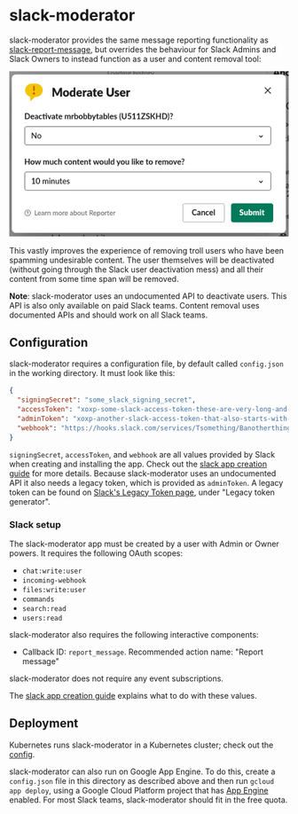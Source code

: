 # slack-moderator

slack-moderator provides the same message reporting functionality as
[slack-report-message](../slack-report-message), but overrides the behaviour for Slack Admins and
Slack Owners to instead function as a user and content removal tool:

![screenshot of Moderate User prompt](./screenshot.png)

This vastly improves the experience of removing troll users who have been spamming undesirable
content. The user themselves will be deactivated (without going through the Slack user deactivation
mess) and all their content from some time span will be removed.

**Note**: slack-moderator uses an undocumented API to deactivate users. This API is also only
available on paid Slack teams. Content removal uses documented APIs and should work on all Slack
teams.

## Configuration

slack-moderator requires a configuration file, by default called `config.json` in the working
directory. It must look like this:

```json
{
  "signingSecret": "some_slack_signing_secret",
  "accessToken": "xoxp-some-slack-access-token-these-are-very-long-and-start-with-xoxp",
  "adminToken": "xoxp-another-slack-access-token-that-also-starts-with-xoxp",
  "webhook": "https://hooks.slack.com/services/Tsomething/Banotherthing/somerandomsecret"
}
```

`signingSecret`, `accessToken`, and `webhook` are all values provided by Slack when creating and
installing the app. Check out the [slack app creation guide][app-creation] for more details.
Because slack-moderator uses an undocumented API it also needs a legacy token, which is provided
as `adminToken`. A legacy token can be found on
[Slack's Legacy Token page](https://api.slack.com/custom-integrations/legacy-tokens), under
"Legacy token generator".

### Slack setup

The slack-moderator app must be created by a user with Admin or Owner powers. It requires the
following OAuth scopes:

- `chat:write:user`
- `incoming-webhook`
- `files:write:user`
- `commands`
- `search:read`
- `users:read`

slack-moderator also requires the following interactive components:
                     
- Callback ID: `report_message`. Recommended action name: "Report message"
 
slack-moderator does not require any event subscriptions.
 
The [slack app creation guide][app-creation] explains what to do with these values.

## Deployment

Kubernetes runs slack-moderator in a Kubernetes cluster; check out the [config](../cluster/slack-moderator).

slack-moderator can also run on Google App Engine. To do this, create a `config.json` file in this
directory as described above and then run `gcloud app deploy`, using a Google Cloud Platform project
that has [App Engine](https://console.cloud.google.com/appengine) enabled. For most Slack teams,
slack-moderator should fit in the free quota.

[app-creation]: ../docs/app-creation.md
